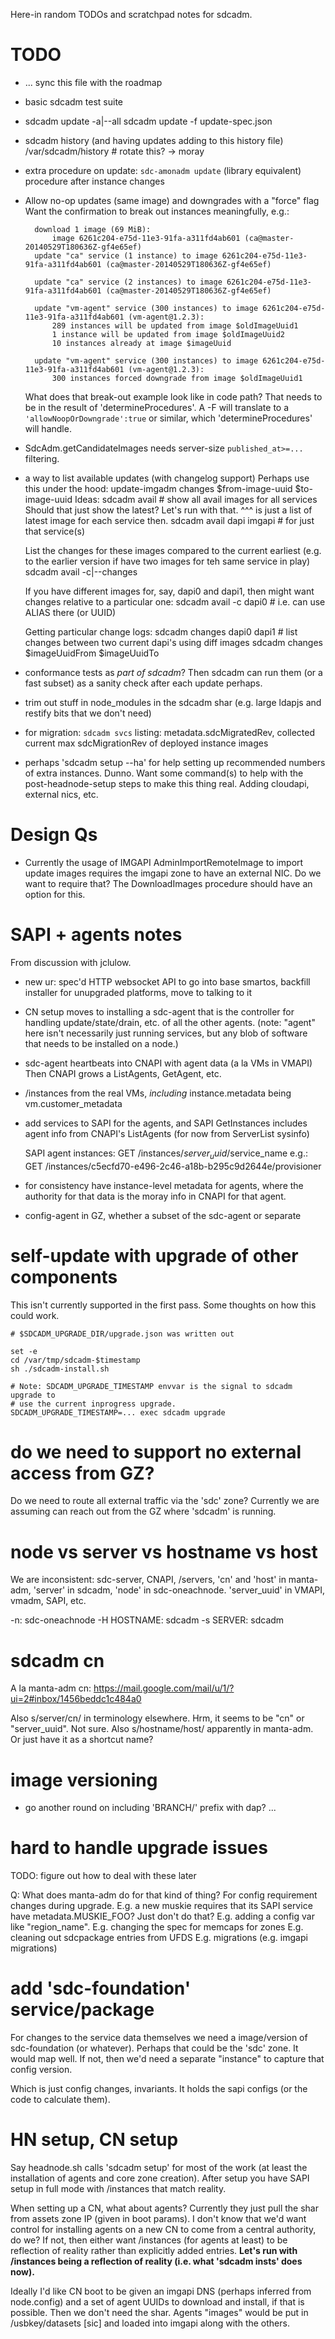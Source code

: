 Here-in random TODOs and scratchpad notes for sdcadm.


# TODO

- ... sync this file with the roadmap

- basic sdcadm test suite

- sdcadm update -a|--all
  sdcadm update -f update-spec.json

- sdcadm history (and having updates adding to this history file)
  /var/sdcadm/history   # rotate this? -> moray

- extra procedure on update: `sdc-amonadm update` (library equivalent) procedure
  after instance changes

- Allow no-op updates (same image) and downgrades with a "force" flag
  Want the confirmation to break out instances meaningfully, e.g.:

        download 1 image (69 MiB):
            image 6261c204-e75d-11e3-91fa-a311fd4ab601 (ca@master-20140529T180636Z-gf4e65ef)
        update "ca" service (1 instance) to image 6261c204-e75d-11e3-91fa-a311fd4ab601 (ca@master-20140529T180636Z-gf4e65ef)

        update "ca" service (2 instances) to image 6261c204-e75d-11e3-91fa-a311fd4ab601 (ca@master-20140529T180636Z-gf4e65ef)

        update "vm-agent" service (300 instances) to image 6261c204-e75d-11e3-91fa-a311fd4ab601 (vm-agent@1.2.3):
            289 instances will be updated from image $oldImageUuid1
            1 instance will be updated from image $oldImageUuid2
            10 instances already at image $imageUuid

        update "vm-agent" service (300 instances) to image 6261c204-e75d-11e3-91fa-a311fd4ab601 (vm-agent@1.2.3):
            300 instances forced downgrade from image $oldImageUuid1

  What does that break-out example look like in code path? That
  needs to be in the result of 'determineProcedures'. A -F will
  translate to a `'allowNoopOrDowngrade':true` or similar, which
  'determineProcedures' will handle.

- SdcAdm.getCandidateImages needs server-size `published_at>=...` filtering.

- a way to list available updates (with changelog support)
  Perhaps use this under the hood:
        update-imgadm changes $from-image-uuid $to-image-uuid
  Ideas:
        sdcadm avail              # show all avail images for all services
  Should that just show the latest? Let's run with that. ^^^ is just a list
  of latest image for each service then.
        sdcadm avail dapi imgapi  # for just that service(s)

  List the changes for these images compared to the current earliest (e.g.
  to the earlier version if have two images for teh same service in play)
        sdcadm avail -c|--changes

  If you have different images for, say, dapi0 and dapi1, then might want
  changes relative to a particular one:
        sdcadm avail -c dapi0    # i.e. can use ALIAS there (or UUID)

  Getting particular change logs:
        sdcadm changes dapi0 dapi1  # list changes between two current dapi's using diff images
        sdcadm changes $imageUuidFrom $imageUuidTo

- conformance tests as *part of sdcadm*? Then sdcadm can run them (or a fast
  subset) as a sanity check after each update perhaps.

- trim out stuff in node_modules in the sdcadm shar (e.g. large ldapjs
  and restify bits that we don't need)

- for migration: `sdcadm svcs` listing:
        metadata.sdcMigratedRev,
        collected current max sdcMigrationRev of deployed instance images


- perhaps 'sdcadm setup --ha' for help setting up recommended numbers of
  extra instances. Dunno.
  Want some command(s) to help with the post-headnode-setup steps to make this
  thing real. Adding cloudapi, external nics, etc.

# Design Qs

- Currently the usage of IMGAPI AdminImportRemoteImage to import update images
  requires the imgapi zone to have an external NIC. Do we want to require that?
  The DownloadImages procedure should have an option for this.

# SAPI + agents notes

From discussion with jclulow.

- new ur: spec'd HTTP websocket API to go into base smartos, backfill
  installer for unupgraded platforms, move to talking to it
- CN setup moves to installing a sdc-agent that is the controller for
  handling update/state/drain, etc. of all the other agents.
  (note: "agent" here isn't necessarily just running services, but any
  blob of software that needs to be installed on a node.)
- sdc-agent heartbeats into CNAPI with agent data (a la VMs in VMAPI)
  Then CNAPI grows a ListAgents, GetAgent, etc.
- /instances from the real VMs, *including* instance.metadata being
  vm.customer_metadata
- add services to SAPI for the agents, and SAPI GetInstances includes
  agent info from CNAPI's ListAgents (for now from ServerList sysinfo)

    SAPI agent instances:
        GET /instances/$server_uuid/$service_name
    e.g.:
        GET /instances/c5ecfd70-e496-2c46-a18b-b295c9d2644e/provisioner

- for consistency have instance-level metadata for agents, where the authority
  for that data is the moray info in CNAPI for that agent.
- config-agent in GZ, whether a subset of the sdc-agent or separate


# self-update with upgrade of other components

This isn't currently supported in the first pass. Some thoughts
on how this could work.

    # $SDCADM_UPGRADE_DIR/upgrade.json was written out

    set -e
    cd /var/tmp/sdcadm-$timestamp
    sh ./sdcadm-install.sh

    # Note: SDCADM_UPGRADE_TIMESTAMP envvar is the signal to sdcadm upgrade to
    # use the current inprogress upgrade.
    SDCADM_UPGRADE_TIMESTAMP=... exec sdcadm upgrade


# do we need to support no external access from GZ?

Do we need to route all external traffic via the 'sdc' zone? Currently
we are assuming can reach out from the GZ where 'sdcadm' is running.



# node vs server vs hostname vs host

We are inconsistent: sdc-server, CNAPI, /servers, 'cn' and 'host' in manta-adm,
'server' in sdcadm, 'node' in sdc-oneachnode.
'server_uuid' in VMAPI, vmadm, SAPI, etc.

-n: sdc-oneachnode
-H HOSTNAME: sdcadm
-s SERVER: sdcadm



# sdcadm cn

A la manta-adm cn: https://mail.google.com/mail/u/1/?ui=2#inbox/1456beddc1c484a0

Also s/server/cn/ in terminology elsewhere. Hrm, it seems to be "cn" or "server_uuid". Not sure.
Also s/hostname/host/ apparently in manta-adm. Or just have it as a shortcut name?


# image versioning

- go another round on including 'BRANCH/' prefix with dap?
...


# hard to handle upgrade issues

TODO: figure out how to deal with these later

Q: What does manta-adm do for that kind of thing? For config requirement
changes during upgrade. E.g. a new muskie requires that its SAPI service
have metadata.MUSKIE_FOO? Just don't do that?
E.g. adding a config var like "region_name".
E.g. changing the spec for memcaps for zones
E.g. cleaning out sdcpackage entries from UFDS
E.g. migrations (e.g. imgapi migrations)


# add 'sdc-foundation' service/package

For changes to the service data themselves we need a image/version of
sdc-foundation (or whatever). Perhaps that could be the 'sdc' zone. It
would map well. If not, then we'd need a separate "instance" to capture
that config version.

Which is just config changes, invariants. It holds the sapi configs (or the
code to calculate them).



# HN setup, CN setup

Say headnode.sh calls 'sdcadm setup' for most of the work (at least the
installation of agents and core zone creation). After setup you have
SAPI setup in full mode with /instances that match reality.

When setting up a CN, what about agents? Currently they just pull the shar
from assets zone IP (given in boot params). I don't know that we'd want
control for installing agents on a new CN to come from a central authority,
do we? If not, then either want /instances (for agents at least) to be
reflection of reality rather than explicitly added entries. **Let's run with
/instances being a reflection of reality (i.e. what 'sdcadm insts' does now).**

Ideally I'd like CN boot to be given an imgapi DNS (perhaps inferred from
node.config) and a set of agent UUIDs to download and install, if that is
possible. Then we don't need the shar. Agents "images" would be put in
/usbkey/datasets [sic] and loaded into imgapi along with the others.

